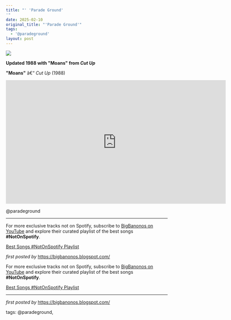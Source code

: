 ```yaml
---
title: "' 'Parade Ground'
'"
date: 2025-02-10
original_title: "'Parade Ground'"
tags:
  - '@paradeground'
layout: post
---
```

<!-- Parade Ground -->
<img src="https://i.scdn.co/image/ab67616d0000b2735c26b042410180eab56dab19" /> <p><strong>Updated 1988 with "Moans" from <em>Cut Up</em></strong></p> <p><strong>"Moans"</strong> â€“ <em>Cut Up</em> (1988)</p> <iframe width="685" height="385" src="https://www.youtube.com/embed/ViHWwY2XqNQ" title="Parade Ground - Moans [HD]" frameborder="0" allow="accelerometer; autoplay; clipboard-write; encrypted-media; gyroscope; picture-in-picture; web-share" referrerpolicy="strict-origin-when-cross-origin" allowfullscreen></iframe> <p>@paradeground</p> <hr /> <!-- Footer -->
<p>For more exclusive tracks not on Spotify, subscribe to <a href="https://www.youtube.com/@BigBanonos" target="_blank">BigBanonos on YouTube</a> and explore their curated playlist of the best songs <strong>#NotOnSpotify</strong>.</p> <p><a href="https://www.youtube.com/playlist?list=PLtuNtuTatqI0kFahUCbtbfenC_ET5O_tr" target="_blank">Best Songs #NotOnSpotify Playlist</a></p> <p><em>first posted by</em> <a href="https://bigbanonos.blogspot.com/" rel="noopener" target="_new">https://bigbanonos.blogspot.com/</a></p>

<!--Subscribe and Playlist Links-->
<div>
    <p>For more exclusive tracks not on Spotify, subscribe to <a href="https://www.youtube.com/@BigBanonos" target="_blank">BigBanonos on YouTube</a> and explore their curated playlist of the best songs <strong>#NotOnSpotify</strong>.</p>
    <p><a href="https://www.youtube.com/playlist?list=PLtuNtuTatqI0kFahUCbtbfenC_ET5O_tr" target="_blank">Best Songs #NotOnSpotify Playlist<br /></a></p></div>

<hr />

<p><em>first posted by</em> <a href="https://bigbanonos.blogspot.com/" rel="noopener" target="_new">https://bigbanonos.blogspot.com/</a></p>

<p>tags: @paradeground,</p>
